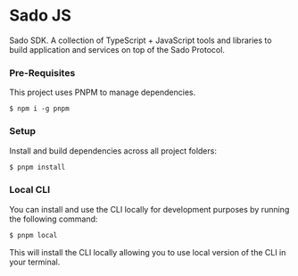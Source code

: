 # Sado JS

Sado SDK. A collection of TypeScript + JavaScript tools and libraries to build application and services on top of the Sado Protocol.

### Pre-Requisites

This project uses PNPM to manage dependencies.

```shell
$ npm i -g pnpm
```

### Setup

Install and build dependencies across all project folders:

```sh
$ pnpm install
```

### Local CLI

You can install and use the CLI locally for development purposes by running the following command:

```sh
$ pnpm local
```

This will install the CLI locally allowing you to use local version of the CLI in your terminal.
